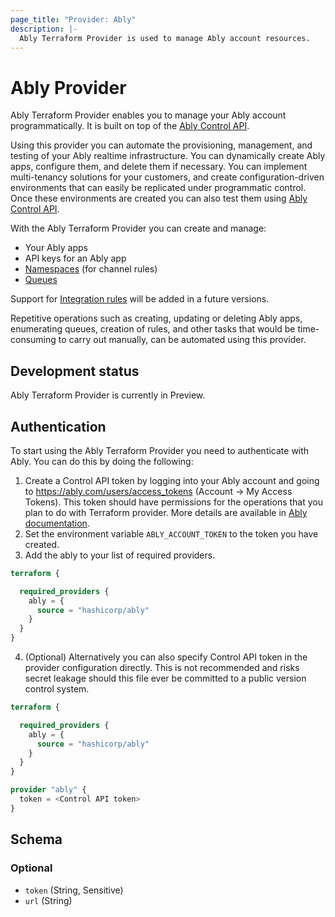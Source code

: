 ```yaml
---
page_title: "Provider: Ably"
description: |-
  Ably Terraform Provider is used to manage Ably account resources.
---
```


# Ably Provider

Ably Terraform Provider enables you to manage your Ably account programmatically. It is built on top of the [Ably Control API](https://ably.com/docs/control-api).

Using this provider you can automate the provisioning, management, and testing of  your Ably realtime infrastructure. You can dynamically create Ably apps, configure them, and delete them if necessary. You can implement multi-tenancy solutions for your customers, and create configuration-driven environments that can easily be replicated under programmatic control. Once these environments are created you can also test them using [Ably Control API](https://ably.com/docs/control-api).

With the Ably Terraform Provider you can create and manage:

* Your Ably apps
* API keys for an Ably app
* [Namespaces](https://ably.com/docs/general/channel-rules-namespaces) (for channel rules)
* [Queues](https://ably.com/docs/general/queues)

Support for [Integration rules](https://ably.com/docs/general/integrations) will be added in a future versions.

Repetitive operations such as creating, updating or deleting Ably apps, enumerating queues, creation of rules, and other tasks that would be time-consuming to carry out manually, can be automated using this provider. 

## Development status

Ably Terraform Provider is currently in Preview.

## Authentication

To start using the Ably Terraform Provider you need to authenticate with Ably. You can do this by doing the following:

1. Create a Control API token by logging into your Ably account and going to https://ably.com/users/access_tokens (Account -> My Access Tokens). This token should have permissions for the operations that you plan to do with Terraform provider. More details are available in [Ably documentation](https://ably.com/docs/control-api#authentication).
2. Set the environment variable `ABLY_ACCOUNT_TOKEN` to the token you have created.
3. Add the ably to your list of required providers.

```terraform
terraform {

  required_providers {
    ably = {
      source = "hashicorp/ably"
    }
  }
}
```

4. (Optional) Alternatively you can also specify Control API token in the provider configuration directly. This is not recommended and risks secret leakage should this file ever be committed to a public version control system.

```terraform
terraform {

  required_providers {
    ably = {
      source = "hashicorp/ably"
    }
  }
}

provider "ably" {
  token = <Control API token>
}
```

<!-- schema generated by tfplugindocs -->
## Schema

### Optional

- `token` (String, Sensitive)
- `url` (String)
